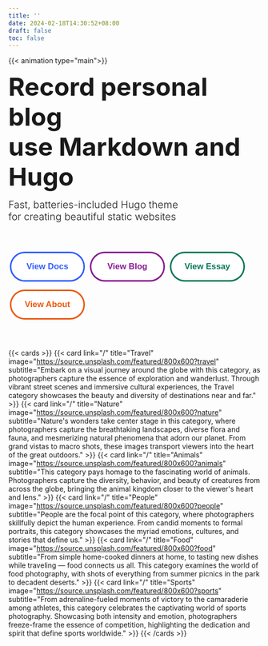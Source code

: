 ```yaml
---
title: ''
date: 2024-02-18T14:30:52+08:00
draft: false
toc: false
---
```


{{< animation type="main">}}

<font style="font-size:50px;font-weight:bold;line-height:1.2;">Record personal blog<br> use Markdown and Hugo<br></font>

<font style="font-size:20px;font-weight:270">Fast, batteries-included Hugo theme<br>
for creating beautiful static websites<br></font>

<div>
    <style>
        .btn-container {
            margin-top: 50px;
            margin-bottom: 50px;
        }
        .btn-container .btn {
            display: inline-block;
            margin: 8px 3px;
        }
        .primary-button {
            width: 150px;
            height: 60px;
            color: #315cfd;
            border: 3px solid #315cfd;
            border-radius: 33px;
            transition: all 0.3s;
            cursor: pointer;
            background: white;
            font-size: 1.2em;
            font-weight: 550;
            font-family: 'Montserrat', sans-serif;
        }
        .primary-button:hover {
            background: #315cfd;
            color: white;
            font-size: 1.3em;
        }
        /**/
        .second-button {
            width: 150px;
            height: 60px;
            color: #86198f;
            border: 3px solid #86198f;
            border-radius: 33px;
            transition: all 0.3s;
            cursor: pointer;
            background: white;
            font-size: 1.2em;
            font-weight: 550;
            font-family: 'Montserrat', sans-serif;
        }
        .second-button:hover {
            background: #86198f;
            color: white;
            font-size: 1.3em;
        }
        /**/
        /**/
        .third-button {
            width: 150px;
            height: 60px;
            color: #047857;
            border: 3px solid #047857;
            border-radius: 33px;
            transition: all 0.3s;
            cursor: pointer;
            background: white;
            font-size: 1.2em;
            font-weight: 550;
            font-family: 'Montserrat', sans-serif;
        }
        .third-button:hover {
            background: #047857;
            color: white;
            font-size: 1.3em;
        }
        /**/
        .fourth-button {
            width: 150px;
            height: 60px;
            color: #ea580c;
            border: 3px solid #ea580c;
            border-radius: 33px;
            transition: all 0.3s;
            cursor: pointer;
            background: white;
            font-size: 1.2em;
            font-weight: 550;
            font-family: 'Montserrat', sans-serif;
        }
        .fourth-button:hover {
            background: #ea580c;
            color: white;
            font-size: 1.3em;
        }
        /**/
    </style>
    <div class="btn-container">
        <div class="btn"><button class="primary-button" onclick="skip('docs')">View Docs</button></div>
        <div class="btn"><button class="second-button" onclick="skip('blog')">View Blog</button></div>
        <div class="btn"><button class="third-button" onclick="skip('essay')">View Essay</button></div>
        <div class="btn"><button class="fourth-button" onclick="skip('about')">View About</button></div>
    </div>
    <script>
        function skip(path) {
            window.location.href = "/" + path
        }
    </script>
</div>

{{< cards >}}
    {{< card link="/" title="Travel" image="https://source.unsplash.com/featured/800x600?travel" subtitle="Embark on a visual journey around the globe with this category, as photographers capture the essence of exploration and wanderlust. Through vibrant street scenes and immersive cultural experiences, the Travel category showcases the beauty and diversity of destinations near and far." >}}
    {{< card link="/" title="Nature" image="https://source.unsplash.com/featured/800x600?nature" subtitle="Nature's wonders take center stage in this category, where photographers capture the breathtaking landscapes, diverse flora and fauna, and mesmerizing natural phenomena that adorn our planet. From grand vistas to macro shots, these images transport viewers into the heart of the great outdoors." >}}
    {{< card link="/" title="Animals" image="https://source.unsplash.com/featured/800x600?animals" subtitle="This category pays homage to the fascinating world of animals. Photographers capture the diversity, behavior, and beauty of creatures from across the globe, bringing the animal kingdom closer to the viewer's heart and lens." >}}
    {{< card link="/" title="People" image="https://source.unsplash.com/featured/800x600?people" subtitle="People are the focal point of this category, where photographers skillfully depict the human experience. From candid moments to formal portraits, this category showcases the myriad emotions, cultures, and stories that define us." >}}
    {{< card link="/" title="Food" image="https://source.unsplash.com/featured/800x600?food" subtitle="From simple home-cooked dinners at home, to tasting new dishes while traveling — food connects us all. This category examines the world of food photography, with shots of everything from summer picnics in the park to decadent deserts." >}}
    {{< card link="/" title="Sports" image="https://source.unsplash.com/featured/800x600?sports" subtitle="From adrenaline-fueled moments of victory to the camaraderie among athletes, this category celebrates the captivating world of sports photography. Showcasing both intensity and emotion, photographers freeze-frame the essence of competition, highlighting the dedication and spirit that define sports worldwide." >}}
{{< /cards >}}

<br>
<!-- {{< icon "hugo-full" >}} -->
